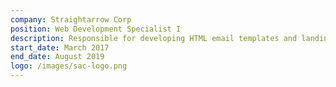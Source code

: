 ```yaml
---
company: Straightarrow Corp
position: Web Development Specialist I
description: Responsible for developing HTML email templates and landing pages for, managing marketing campaigns and setting up blast schedule with use of the Marketing Cloud platform.
start_date: March 2017
end_date: August 2019
logo: /images/sac-logo.png
---
```

